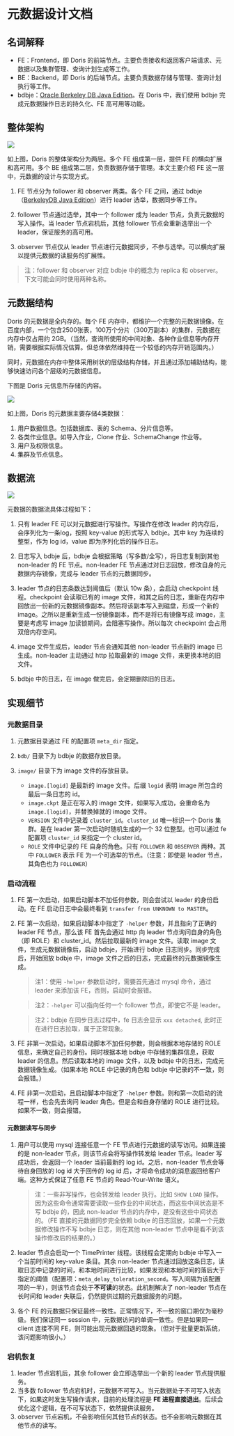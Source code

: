 <!-- 
Licensed to the Apache Software Foundation (ASF) under one
or more contributor license agreements.  See the NOTICE file
distributed with this work for additional information
regarding copyright ownership.  The ASF licenses this file
to you under the Apache License, Version 2.0 (the
"License"); you may not use this file except in compliance
with the License.  You may obtain a copy of the License at

  http://www.apache.org/licenses/LICENSE-2.0

Unless required by applicable law or agreed to in writing,
software distributed under the License is distributed on an
"AS IS" BASIS, WITHOUT WARRANTIES OR CONDITIONS OF ANY
KIND, either express or implied.  See the License for the
specific language governing permissions and limitations
under the License.
-->

# 元数据设计文档

## 名词解释

* FE：Frontend，即 Doris 的前端节点。主要负责接收和返回客户端请求、元数据以及集群管理、查询计划生成等工作。
* BE：Backend，即 Doris 的后端节点。主要负责数据存储与管理、查询计划执行等工作。
* bdbje：[Oracle Berkeley DB Java Edition](http://www.oracle.com/technetwork/database/berkeleydb/overview/index-093405.html)。在 Doris 中，我们使用 bdbje 完成元数据操作日志的持久化、FE 高可用等功能。

## 整体架构
![](../../../resources/images/palo_architecture.jpg)

如上图，Doris 的整体架构分为两层。多个 FE 组成第一层，提供 FE 的横向扩展和高可用。多个 BE 组成第二层，负责数据存储于管理。本文主要介绍 FE 这一层中，元数据的设计与实现方式。

1. FE 节点分为 follower 和 observer 两类。各个 FE 之间，通过 bdbje（[BerkeleyDB Java Edition](http://www.oracle.com/technetwork/database/database-technologies/berkeleydb/overview/index-093405.html)）进行 leader 选举，数据同步等工作。

2. follower 节点通过选举，其中一个 follower 成为 leader 节点，负责元数据的写入操作。当 leader 节点宕机后，其他 follower 节点会重新选举出一个 leader，保证服务的高可用。

3. observer 节点仅从 leader 节点进行元数据同步，不参与选举。可以横向扩展以提供元数据的读服务的扩展性。

> 注：follower 和 observer 对应 bdbje 中的概念为 replica 和 observer。下文可能会同时使用两种名称。

## 元数据结构

Doris 的元数据是全内存的。每个 FE 内存中，都维护一个完整的元数据镜像。在百度内部，一个包含2500张表，100万个分片（300万副本）的集群，元数据在内存中仅占用约 2GB。（当然，查询所使用的中间对象、各种作业信息等内存开销，需要根据实际情况估算。但总体依然维持在一个较低的内存开销范围内。）

同时，元数据在内存中整体采用树状的层级结构存储，并且通过添加辅助结构，能够快速访问各个层级的元数据信息。

下图是 Doris 元信息所存储的内容。

![](../../../resources/images/metadata_contents.png)

如上图，Doris 的元数据主要存储4类数据：

1. 用户数据信息。包括数据库、表的 Schema、分片信息等。
2. 各类作业信息。如导入作业，Clone 作业、SchemaChange 作业等。
3. 用户及权限信息。
4. 集群及节点信息。

## 数据流

![](../../../resources/images/metadata_stream.png)

元数据的数据流具体过程如下：

1. 只有 leader FE 可以对元数据进行写操作。写操作在修改 leader 的内存后，会序列化为一条log，按照 key-value 的形式写入 bdbje。其中 key 为连续的整型，作为 log id，value 即为序列化后的操作日志。

2. 日志写入 bdbje 后，bdbje 会根据策略（写多数/全写），将日志复制到其他 non-leader 的 FE 节点。non-leader FE 节点通过对日志回放，修改自身的元数据内存镜像，完成与 leader 节点的元数据同步。

3. leader 节点的日志条数达到阈值后（默认 10w 条），会启动 checkpoint 线程。checkpoint 会读取已有的 image 文件，和其之后的日志，重新在内存中回放出一份新的元数据镜像副本。然后将该副本写入到磁盘，形成一个新的 image。之所以是重新生成一份镜像副本，而不是将已有镜像写成 image，主要是考虑写 image 加读锁期间，会阻塞写操作。所以每次 checkpoint 会占用双倍内存空间。

4. image 文件生成后，leader 节点会通知其他 non-leader 节点新的 image 已生成。non-leader 主动通过 http 拉取最新的 image 文件，来更换本地的旧文件。

5. bdbje 中的日志，在 image 做完后，会定期删除旧的日志。

## 实现细节

### 元数据目录

1. 元数据目录通过 FE 的配置项 `meta_dir` 指定。

2. `bdb/` 目录下为 bdbje 的数据存放目录。

3. `image/` 目录下为 image 文件的存放目录。

	* 	`image.[logid]` 是最新的 image 文件。后缀 `logid` 表明 image 所包含的最后一条日志的 id。
	*  `image.ckpt` 是正在写入的 image 文件，如果写入成功，会重命名为 `image.[logid]`，并替换掉就的 image 文件。
	*  `VERSION` 文件中记录着 `cluster_id`。`cluster_id` 唯一标识一个 Doris 集群。是在 leader 第一次启动时随机生成的一个 32 位整型。也可以通过 fe 配置项 `cluster_id` 来指定一个 cluster id。
	*  `ROLE` 文件中记录的 FE 自身的角色。只有 `FOLLOWER` 和 `OBSERVER` 两种。其中 `FOLLOWER` 表示 FE 为一个可选举的节点。（注意：即使是 leader 节点，其角色也为 `FOLLOWER`）

### 启动流程

1. FE 第一次启动，如果启动脚本不加任何参数，则会尝试以 leader 的身份启动。在 FE 启动日志中会最终看到 `transfer from UNKNOWN to MASTER`。

2. FE 第一次启动，如果启动脚本中指定了 `-helper` 参数，并且指向了正确的 leader FE 节点，那么该 FE 首先会通过 http 向 leader 节点询问自身的角色（即 ROLE）和 cluster_id。然后拉取最新的 image 文件。读取 image 文件，生成元数据镜像后，启动 bdbje，开始进行 bdbje 日志同步。同步完成后，开始回放 bdbje 中，image 文件之后的日志，完成最终的元数据镜像生成。

	> 注1：使用 `-helper` 参数启动时，需要首先通过 mysql 命令，通过 leader 来添加该 FE，否则，启动时会报错。
	
	> 注2：`-helper` 可以指向任何一个 follower 节点，即使它不是 leader。
	
	> 注2：bdbje 在同步日志过程中，fe 日志会显示 `xxx detached`, 此时正在进行日志拉取，属于正常现象。

3. FE 非第一次启动，如果启动脚本不加任何参数，则会根据本地存储的 ROLE 信息，来确定自己的身份。同时根据本地 bdbje 中存储的集群信息，获取 leader 的信息。然后读取本地的 image 文件，以及 bdbje 中的日志，完成元数据镜像生成。（如果本地 ROLE 中记录的角色和 bdbje 中记录的不一致，则会报错。）

4. FE 非第一次启动，且启动脚本中指定了 `-helper` 参数。则和第一次启动的流程一样，也会先去询问 leader 角色。但是会和自身存储的 ROLE 进行比较。如果不一致，则会报错。

#### 元数据读写与同步

1. 用户可以使用 mysql 连接任意一个 FE 节点进行元数据的读写访问。如果连接的是 non-leader 节点，则该节点会将写操作转发给 leader 节点。leader 写成功后，会返回一个 leader 当前最新的 log id。之后，non-leader 节点会等待自身回放的 log id 大于回传的 log id 后，才将命令成功的消息返回给客户端。这种方式保证了任意 FE 节点的 Read-Your-Write 语义。

	> 注：一些非写操作，也会转发给 leader 执行。比如 `SHOW LOAD` 操作。因为这些命令通常需要读取一些作业的中间状态，而这些中间状态是不写 bdbje 的，因此 non-leader 节点的内存中，是没有这些中间状态的。（FE 直接的元数据同步完全依赖 bdbje 的日志回放，如果一个元数据修改操作不写 bdbje 日志，则在其他 non-leader 节点中是看不到该操作修改后的结果的。）

2. leader 节点会启动一个 TimePrinter 线程。该线程会定期向 bdbje 中写入一个当前时间的 key-value 条目。其余 non-leader 节点通过回放这条日志，读取日志中记录的时间，和本地时间进行比较，如果发现和本地时间的落后大于指定的阈值（配置项：`meta_delay_toleration_second`。写入间隔为该配置项的一半），则该节点会处于**不可读**的状态。此机制解决了 non-leader 节点在长时间和 leader 失联后，仍然提供过期的元数据服务的问题。

3. 各个 FE 的元数据只保证最终一致性。正常情况下，不一致的窗口期仅为毫秒级。我们保证同一 session 中，元数据访问的单调一致性。但是如果同一 client 连接不同 FE，则可能出现元数据回退的现象。（但对于批量更新系统，该问题影响很小。）

### 宕机恢复

1. leader 节点宕机后，其余 follower 会立即选举出一个新的 leader 节点提供服务。
2. 当多数 follower 节点宕机时，元数据不可写入。当元数据处于不可写入状态下，如果这时发生写操作请求，目前的处理流程是 **FE 进程直接退出**。后续会优化这个逻辑，在不可写状态下，依然提供读服务。
3. observer 节点宕机，不会影响任何其他节点的状态。也不会影响元数据在其他节点的读写。
